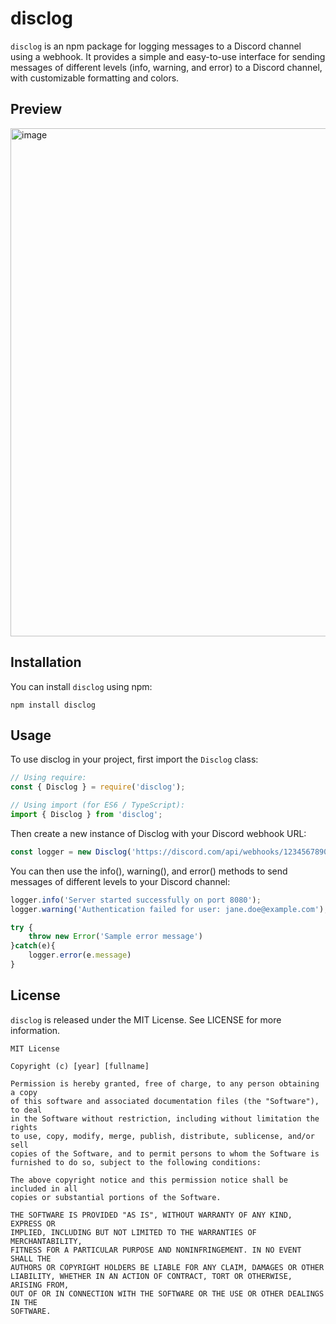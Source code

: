 # disclog

`disclog` is an npm package for logging messages to a Discord channel using a webhook. It provides a simple and easy-to-use interface for sending messages of different levels (info, warning, and error) to a Discord channel, with customizable formatting and colors.

## Preview
<img width="813" alt="image" src="https://user-images.githubusercontent.com/61319421/229336686-a2632373-2249-4166-b32e-ffbef3d0cd1b.png">


## Installation

You can install `disclog` using npm:

`npm install disclog `

## Usage

To use disclog in your project, first import the `Disclog` class:

```js
// Using require:
const { Disclog } = require('disclog');

// Using import (for ES6 / TypeScript):
import { Disclog } from 'disclog';
```
Then create a new instance of Disclog with your Discord webhook URL:

```js
const logger = new Disclog('https://discord.com/api/webhooks/1234567890/abcdefghijklmnopqrstuvwxyz');
```

You can then use the info(), warning(), and error() methods to send messages of different levels to your Discord channel:

```js
logger.info('Server started successfully on port 8080');
logger.warning('Authentication failed for user: jane.doe@example.com');
```

```js
try {
    throw new Error('Sample error message')
}catch(e){
    logger.error(e.message)
}  
```

## License

`disclog` is released under the MIT License. See LICENSE for more information.

```
MIT License

Copyright (c) [year] [fullname]

Permission is hereby granted, free of charge, to any person obtaining a copy
of this software and associated documentation files (the "Software"), to deal
in the Software without restriction, including without limitation the rights
to use, copy, modify, merge, publish, distribute, sublicense, and/or sell
copies of the Software, and to permit persons to whom the Software is
furnished to do so, subject to the following conditions:

The above copyright notice and this permission notice shall be included in all
copies or substantial portions of the Software.

THE SOFTWARE IS PROVIDED "AS IS", WITHOUT WARRANTY OF ANY KIND, EXPRESS OR
IMPLIED, INCLUDING BUT NOT LIMITED TO THE WARRANTIES OF MERCHANTABILITY,
FITNESS FOR A PARTICULAR PURPOSE AND NONINFRINGEMENT. IN NO EVENT SHALL THE
AUTHORS OR COPYRIGHT HOLDERS BE LIABLE FOR ANY CLAIM, DAMAGES OR OTHER
LIABILITY, WHETHER IN AN ACTION OF CONTRACT, TORT OR OTHERWISE, ARISING FROM,
OUT OF OR IN CONNECTION WITH THE SOFTWARE OR THE USE OR OTHER DEALINGS IN THE
SOFTWARE.
```

